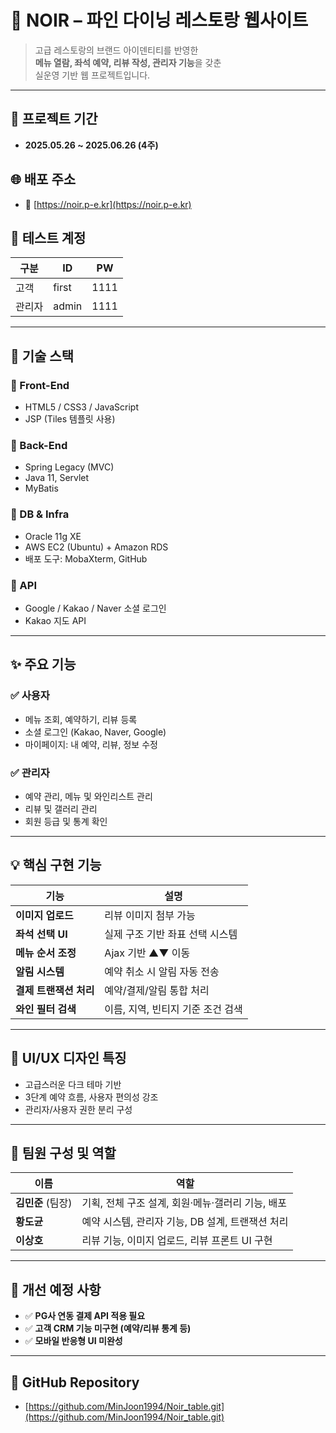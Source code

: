 # 🥂 NOIR – 파인 다이닝 레스토랑 웹사이트

> 고급 레스토랑의 브랜드 아이덴티티를 반영한  
> **메뉴 열람, 좌석 예약, 리뷰 작성, 관리자 기능**을 갖춘  
> 실운영 기반 웹 프로젝트입니다.

---

## 📅 프로젝트 기간
- **2025.05.26 ~ 2025.06.26 (4주)**

## 🌐 배포 주소
- 🔗 [https://noir.p-e.kr](https://noir.p-e.kr)

## 🧪 테스트 계정

| 구분     | ID     | PW    |
|----------|--------|-------|
| 고객     | first  | 1111  |
| 관리자   | admin  | 1111  |

---

## 🧰 기술 스택

### 🔹 Front-End
- HTML5 / CSS3 / JavaScript
- JSP (Tiles 템플릿 사용)

### 🔹 Back-End
- Spring Legacy (MVC)
- Java 11, Servlet
- MyBatis

### 🔹 DB & Infra
- Oracle 11g XE
- AWS EC2 (Ubuntu) + Amazon RDS
- 배포 도구: MobaXterm, GitHub

### 🔹 API
- Google / Kakao / Naver 소셜 로그인
- Kakao 지도 API

---

## ✨ 주요 기능

### ✅ 사용자
- 메뉴 조회, 예약하기, 리뷰 등록
- 소셜 로그인 (Kakao, Naver, Google)
- 마이페이지: 내 예약, 리뷰, 정보 수정

### ✅ 관리자
- 예약 관리, 메뉴 및 와인리스트 관리
- 리뷰 및 갤러리 관리
- 회원 등급 및 통계 확인

---

## 💡 핵심 구현 기능

| 기능                     | 설명 |
|--------------------------|------|
| **이미지 업로드**     | 리뷰 이미지 첨부 가능 |
| **좌석 선택 UI**          | 실제 구조 기반 좌표 선택 시스템 |
| **메뉴 순서 조정**        | Ajax 기반 ▲▼ 이동 |
| **알림 시스템**          | 예약 취소 시 알림 자동 전송 |
| **결제 트랜잭션 처리**     | 예약/결제/알림 통합 처리 |
| **와인 필터 검색**        | 이름, 지역, 빈티지 기준 조건 검색 |

---

## 🎨 UI/UX 디자인 특징
- 고급스러운 다크 테마 기반
- 3단계 예약 흐름, 사용자 편의성 강조
- 관리자/사용자 권한 분리 구성

---

## 👥 팀원 구성 및 역할

| 이름     | 역할 |
|----------|------|
| **김민준** (팀장) | 기획, 전체 구조 설계, 회원·메뉴·갤러리 기능, 배포 |
| **황도균**        | 예약 시스템, 관리자 기능, DB 설계, 트랜잭션 처리 |
| **이상호**        | 리뷰 기능, 이미지 업로드, 리뷰 프론트 UI 구현 |

---

## 🔧 개선 예정 사항

- ✅ **PG사 연동 결제 API 적용 필요**
- ✅ **고객 CRM 기능 미구현 (예약/리뷰 통계 등)**
- ✅ **모바일 반응형 UI 미완성**

---

## 📁 GitHub Repository
- [https://github.com/MinJoon1994/Noir_table.git](https://github.com/MinJoon1994/Noir_table.git)
